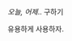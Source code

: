 *오늘, 어제*.. 구하기

<script src="https://gist.github.com/ovso/666c7837ee70227b6179ccf2705fcfed.js"></script>

유용하게 사용하자.